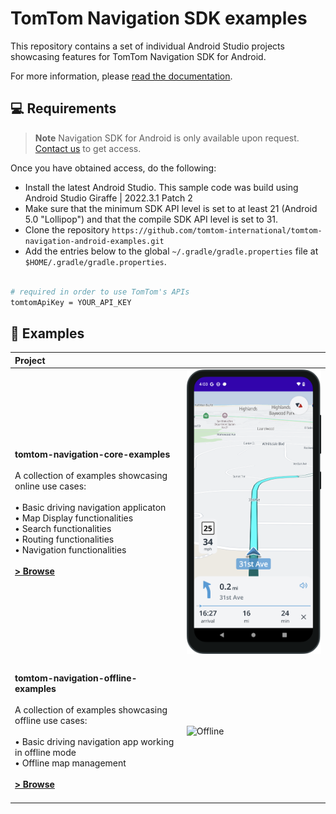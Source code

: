 # TomTom Navigation SDK examples

This repository contains a set of individual Android Studio projects showcasing features for TomTom Navigation SDK for Android.

For more information, please [read the documentation](https://developer.tomtom.com/android/navigation/documentation/overview/introduction).

💻 Requirements
------------
> **Note**  Navigation SDK for Android is only available upon request. [Contact us](https://developer.tomtom.com/tomtom-sdk-for-android/request-access "Contact us") to get access.

Once you have obtained access, do the following:

* Install the latest Android Studio. This sample code was build using Android Studio Giraffe | 2022.3.1 Patch 2
* Make sure that the minimum SDK API level is set to at least 21 (Android 5.0 "Lollipop") and that the compile SDK API level is set to 31.
* Clone the repository `https://github.com/tomtom-international/tomtom-navigation-android-examples.git`
* Add the entries below to the global `~/.gradle/gradle.properties` file at `$HOME/.gradle/gradle.properties`.

```bash

# required in order to use TomTom's APIs
tomtomApiKey = YOUR_API_KEY
```

🚀 Examples
------------

| Project | |
|:-----|---------|
| <br> <b>tomtom-navigation-core-examples</b><br><br>A collection of examples showcasing online use cases: <br><br> • Basic driving navigation applicaton<br>• Map Display functionalities <br>• Search functionalities<br>• Routing functionalities<br>• Navigation functionalities<br><br> **[> Browse](tomtom-navigation-core-examples/)**<br><br> | <img src="tomtom-navigation-core-examples/assets/nav-sdk-phone.png" width="320" alt="Core"></img> |
|  |  |
|  <br> <b>tomtom-navigation-offline-examples</b><br><br>A collection of examples showcasing offline use cases: <br><br> • Basic driving navigation app working in offline mode<br>• Offline map management<br><br> **[> Browse](tomtom-navigation-offline-examples/)**<br><br> | <img src="tomtom-navigation-offline-examples/assets/nav-sdk-phone.png" width="320" alt="Offline"></img> |
